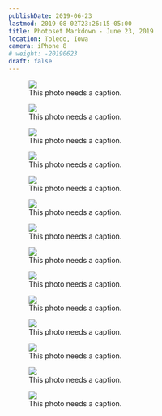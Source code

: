 ```yaml
---
publishDate: 2019-06-23
lastmod: 2019-08-02T23:26:15-05:00
title: Photoset Markdown - June 23, 2019
location: Toledo, Iowa
camera: iPhone 8
# weight: -20190623
draft: false
---
```


<figure>
  <img src="https://images.summittdweller.com/Norway-Photos-2019/june23_clipped.png" />
  <figcaption>This photo needs a caption.</figcaption>
</figure>

<!--more-->

<figure>
  <img src="https://images-summittdweller.nyc3.digitaloceanspaces.com/Norway-Photos-2019/Bergen Airport - Liland, June 23, 2019/IMG_1094.png" />
  <figcaption> This photo needs a caption.</figcaption>
</figure>

<figure>
  <img src="https://images-summittdweller.nyc3.digitaloceanspaces.com/Norway-Photos-2019/Bergen Airport - Liland, June 23, 2019/IMG_1097.png" />
  <figcaption> This photo needs a caption.</figcaption>
</figure>

<figure>
  <img src="https://images-summittdweller.nyc3.digitaloceanspaces.com/Norway-Photos-2019/Oslo Airport - Gardermoen, Akershus, June 23, 2019/IMG_1084.png" />
  <figcaption> This photo needs a caption.</figcaption>
</figure>

<figure>
  <img src="https://images-summittdweller.nyc3.digitaloceanspaces.com/Norway-Photos-2019/Oslo Airport - Gardermoen, Akershus, June 23, 2019/IMG_1085.png" />
  <figcaption> This photo needs a caption.</figcaption>
</figure>

<figure>
  <img src="https://images-summittdweller.nyc3.digitaloceanspaces.com/Norway-Photos-2019/Oslo Airport - Gardermoen, Akershus, June 23, 2019/IMG_1086.png" />
  <figcaption> This photo needs a caption.</figcaption>
</figure>

<figure>
  <img src="https://images-summittdweller.nyc3.digitaloceanspaces.com/Norway-Photos-2019/Oslo Airport - Gardermoen, Akershus, June 23, 2019/IMG_1087.png" />
  <figcaption> This photo needs a caption.</figcaption>
</figure>

<figure>
  <img src="https://images-summittdweller.nyc3.digitaloceanspaces.com/Norway-Photos-2019/Oslo Airport - Gardermoen, Akershus, June 23, 2019/IMG_1088.png" />
  <figcaption> This photo needs a caption.</figcaption>
</figure>

<figure>
  <img src="https://images-summittdweller.nyc3.digitaloceanspaces.com/Norway-Photos-2019/Oslo Airport - Gardermoen, Akershus, June 23, 2019/IMG_1099.png" />
  <figcaption> This photo needs a caption.</figcaption>
</figure>

<figure>
  <img src="https://images-summittdweller.nyc3.digitaloceanspaces.com/Norway-Photos-2019/Oslo Airport - Gardermoen, Akershus, June 23, 2019/IMG_1100.png" />
  <figcaption> This photo needs a caption.</figcaption>
</figure>

<figure>
  <img src="https://images-summittdweller.nyc3.digitaloceanspaces.com/Norway-Photos-2019/Skaftárhreppur - South Iceland, June 23, 2019/IMG_1106.png" />
  <figcaption> This photo needs a caption.</figcaption>
</figure>

<figure>
  <img src="https://images-summittdweller.nyc3.digitaloceanspaces.com/Norway-Photos-2019/Sveitarfélagið Hornafjörður - South Iceland, June 23, 2019/IMG_1101.png" />
  <figcaption> This photo needs a caption.</figcaption>
</figure>

<figure>
  <img src="https://images-summittdweller.nyc3.digitaloceanspaces.com/Norway-Photos-2019/Sveitarfélagið Hornafjörður - South Iceland, June 23, 2019/IMG_1102.png" />
  <figcaption> This photo needs a caption.</figcaption>
</figure>

<figure>
  <img src="https://images-summittdweller.nyc3.digitaloceanspaces.com/Norway-Photos-2019/Sveitarfélagið Hornafjörður - South Iceland, June 23, 2019/IMG_1104.png" />
  <figcaption> This photo needs a caption.</figcaption>
</figure>

